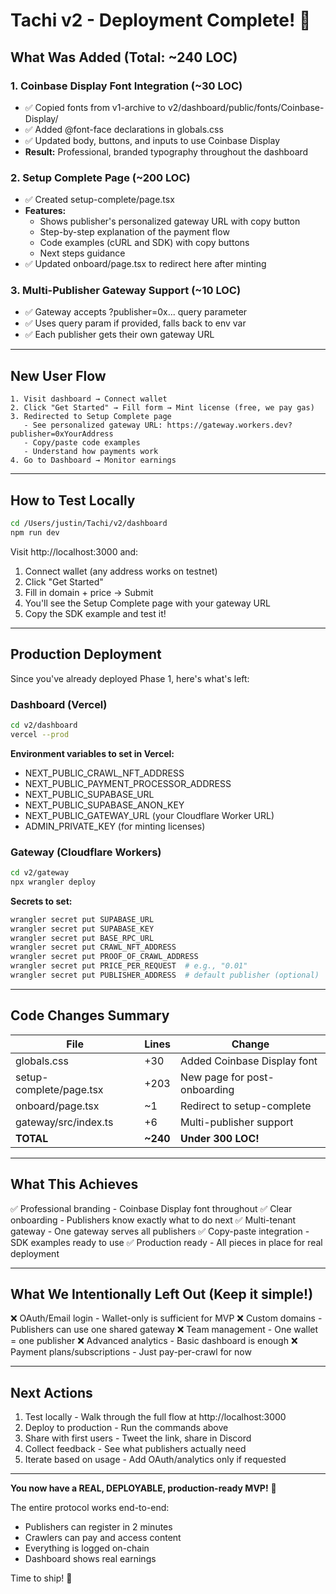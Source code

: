 # Tachi v2 - Deployment Complete! 🚀

## What Was Added (Total: ~240 LOC)

### 1. **Coinbase Display Font Integration** (~30 LOC)
- ✅ Copied fonts from v1-archive to v2/dashboard/public/fonts/Coinbase-Display/
- ✅ Added @font-face declarations in globals.css
- ✅ Updated body, buttons, and inputs to use Coinbase Display
- **Result:** Professional, branded typography throughout the dashboard

### 2. **Setup Complete Page** (~200 LOC)
- ✅ Created setup-complete/page.tsx
- **Features:**
  - Shows publisher's personalized gateway URL with copy button
  - Step-by-step explanation of the payment flow
  - Code examples (cURL and SDK) with copy buttons
  - Next steps guidance
- ✅ Updated onboard/page.tsx to redirect here after minting

### 3. **Multi-Publisher Gateway Support** (~10 LOC)
- ✅ Gateway accepts ?publisher=0x... query parameter
- ✅ Uses query param if provided, falls back to env var
- ✅ Each publisher gets their own gateway URL

---

## New User Flow

```
1. Visit dashboard → Connect wallet
2. Click "Get Started" → Fill form → Mint license (free, we pay gas)
3. Redirected to Setup Complete page
   - See personalized gateway URL: https://gateway.workers.dev?publisher=0xYourAddress
   - Copy/paste code examples
   - Understand how payments work
4. Go to Dashboard → Monitor earnings
```

---

## How to Test Locally

```bash
cd /Users/justin/Tachi/v2/dashboard
npm run dev
```

Visit http://localhost:3000 and:
1. Connect wallet (any address works on testnet)
2. Click "Get Started"
3. Fill in domain + price → Submit
4. You'll see the Setup Complete page with your gateway URL
5. Copy the SDK example and test it!

---

## Production Deployment

Since you've already deployed Phase 1, here's what's left:

### Dashboard (Vercel)
```bash
cd v2/dashboard
vercel --prod
```

**Environment variables to set in Vercel:**
- NEXT_PUBLIC_CRAWL_NFT_ADDRESS
- NEXT_PUBLIC_PAYMENT_PROCESSOR_ADDRESS
- NEXT_PUBLIC_SUPABASE_URL
- NEXT_PUBLIC_SUPABASE_ANON_KEY
- NEXT_PUBLIC_GATEWAY_URL (your Cloudflare Worker URL)
- ADMIN_PRIVATE_KEY (for minting licenses)

### Gateway (Cloudflare Workers)
```bash
cd v2/gateway
npx wrangler deploy
```

**Secrets to set:**
```bash
wrangler secret put SUPABASE_URL
wrangler secret put SUPABASE_KEY
wrangler secret put BASE_RPC_URL
wrangler secret put CRAWL_NFT_ADDRESS
wrangler secret put PROOF_OF_CRAWL_ADDRESS
wrangler secret put PRICE_PER_REQUEST  # e.g., "0.01"
wrangler secret put PUBLISHER_ADDRESS  # default publisher (optional)
```

---

## Code Changes Summary

| File | Lines | Change |
|------|-------|--------|
| globals.css | +30 | Added Coinbase Display font |
| setup-complete/page.tsx | +203 | New page for post-onboarding |
| onboard/page.tsx | ~1 | Redirect to setup-complete |
| gateway/src/index.ts | +6 | Multi-publisher support |
| **TOTAL** | **~240** | **Under 300 LOC!** |

---

## What This Achieves

✅ Professional branding - Coinbase Display font throughout
✅ Clear onboarding - Publishers know exactly what to do next
✅ Multi-tenant gateway - One gateway serves all publishers
✅ Copy-paste integration - SDK examples ready to use
✅ Production ready - All pieces in place for real deployment

---

## What We Intentionally Left Out (Keep it simple!)

❌ OAuth/Email login - Wallet-only is sufficient for MVP
❌ Custom domains - Publishers can use one shared gateway
❌ Team management - One wallet = one publisher
❌ Advanced analytics - Basic dashboard is enough
❌ Payment plans/subscriptions - Just pay-per-crawl for now

---

## Next Actions

1. Test locally - Walk through the full flow at http://localhost:3000
2. Deploy to production - Run the commands above
3. Share with first users - Tweet the link, share in Discord
4. Collect feedback - See what publishers actually need
5. Iterate based on usage - Add OAuth/analytics only if requested

---

**You now have a REAL, DEPLOYABLE, production-ready MVP!** 🎉

The entire protocol works end-to-end:
- Publishers can register in 2 minutes
- Crawlers can pay and access content
- Everything is logged on-chain
- Dashboard shows real earnings

Time to ship! 🚢
